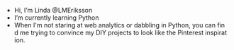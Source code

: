 - Hi, I’m Linda @LMEriksson
- I’m currently learning Python
- When I'm not staring at web analytics or dabbling in Python, you can find me trying to convince my DIY projects to look like the Pinterest inspiration. 

<!---
LMEriksson/LMEriksson is a ✨ special ✨ repository because its `README.md` (this file) appears on your GitHub profile.
You can click the Preview link to take a look at your changes.
--->

